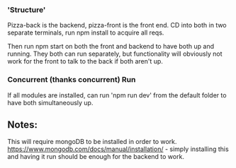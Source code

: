 ### 'Structure'

Pizza-back is the backend, pizza-front is the front end.
CD into both in two separate terminals, run npm install to acquire all reqs.

Then run npm start on both the front and backend to have both up and running.
They both can run separately, but functionality will obviously not work for the front to talk to the back
if both aren't up.


### Concurrent (thanks concurrent) Run
If all modules are installed, can run 'npm run dev' from the default folder to have both simultaneously up.


## Notes:

This will require mongoDB to be installed in order to work. 
https://www.mongodb.com/docs/manual/installation/ - simply installing this and having it run should be enough for the backend to work.



